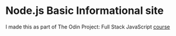 # Node.js Basic Informational site

I made this as part of The Odin Project: Full Stack JavaScript [course](https://www.theodinproject.com/lessons/nodejs-basic-informational-site)
